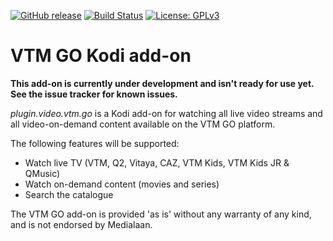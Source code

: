[![GitHub release](https://img.shields.io/github/release/michael.arnauts/plugin.video.vtm.go.svg)](https://github.com/michael.arnauts/plugin.video.vtm.go/releases)
[![Build Status](https://travis-ci.org/michael.arnauts/plugin.video.vtm.go.svg?branch=master)](https://travis-ci.org/michael.arnauts/plugin.video.vtm.go)
[![License: GPLv3](https://img.shields.io/badge/License-GPLv3-yellow.svg)](https://opensource.org/licenses/GPL-3.0)

# VTM GO Kodi add-on

**This add-on is currently under development and isn't ready for use yet. See the issue tracker for known issues.**

*plugin.video.vtm.go* is a Kodi add-on for watching all live video streams and all video-on-demand content available on the VTM GO platform.

The following features will be supported:
* Watch live TV (VTM, Q2, Vitaya, CAZ, VTM Kids, VTM Kids JR & QMusic)
* Watch on-demand content (movies and series)
* Search the catalogue

The VTM GO add-on is provided 'as is' without any warranty of any kind, and is not endorsed by Medialaan.

